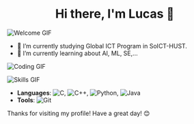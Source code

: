 <h1 align="center">Hi there, I'm Lucas 👋</h1>

![Welcome GIF](https://media.giphy.com/media/xT9IgzoKnwFNmISR8I/giphy.gif)

- 🔭 I’m currently studying Global ICT Program in SoICT-HUST.
- 🌱 I’m currently learning about AI, ML, SE,...

![Coding GIF](https://media.giphy.com/media/13HgwGsXF0aiGY/giphy.gif)

![Skills GIF](https://media.giphy.com/media/l0MYt5jPR6QX5pnqM/giphy.gif)

- **Languages**: ![C](https://img.shields.io/badge/-C-A8B9CC?logo=c&logoColor=fff), ![C++](https://img.shields.io/badge/-C++-00599C?logo=c%2B%2B&logoColor=fff), ![Python](https://img.shields.io/badge/-Python-3776AB?logo=python&logoColor=fff), ![Java](https://img.shields.io/badge/-Java-007396?logo=java&logoColor=fff)
- **Tools**: ![Git](https://img.shields.io/badge/-Git-F05032?logo=git&logoColor=fff)

Thanks for visiting my profile! Have a great day! 😊
